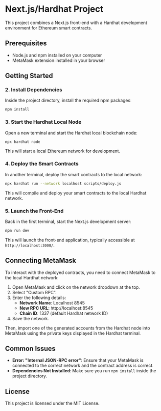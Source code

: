 # Next.js/Hardhat Project

This project combines a Next.js front-end with a Hardhat development environment for Ethereum smart contracts.

## Prerequisites

- Node.js and npm installed on your computer
- MetaMask extension installed in your browser

## Getting Started

### 2. Install Dependencies

Inside the project directory, install the required npm packages:

```bash
npm install
```

### 3. Start the Hardhat Local Node

Open a new terminal and start the Hardhat local blockchain node:

```bash
npx hardhat node
```

This will start a local Ethereum network for development.

### 4. Deploy the Smart Contracts

In another terminal, deploy the smart contracts to the local network:

```bash
npx hardhat run --network localhost scripts/deploy.js
```

This will compile and deploy your smart contracts to the local Hardhat network.

### 5. Launch the Front-End

Back in the first terminal, start the Next.js development server:

```bash
npm run dev
```

This will launch the front-end application, typically accessible at `http://localhost:3000/`.

## Connecting MetaMask

To interact with the deployed contracts, you need to connect MetaMask to the local Hardhat network:

1. Open MetaMask and click on the network dropdown at the top.
2. Select "Custom RPC".
3. Enter the following details:
    - **Network Name**: Localhost 8545
    - **New RPC URL**: http://localhost:8545
    - **Chain ID**: 1337 (default Hardhat network ID)
4. Save the network.

Then, import one of the generated accounts from the Hardhat node into MetaMask using the private keys displayed in the Hardhat terminal.

## Common Issues

- **Error: "Internal JSON-RPC error"**: Ensure that your MetaMask is connected to the correct network and the contract address is correct.
- **Dependencies Not Installed**: Make sure you run `npm install` inside the project directory.

## License

This project is licensed under the MIT License.
